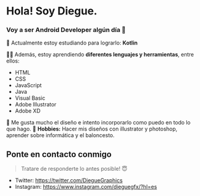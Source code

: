 # Hola! Soy Diegue.
### Voy a ser Android Developer algún día 👀

💪 Actualmente estoy estudiando para lograrlo: **Kotlin**

🕵️‍♀️ Además, estoy aprendiendo **diferentes lenguajes y herramientas**, entre ellos:

 - HTML
 - CSS
 - JavaScript 
 - Java
 - Visual Basic
 - Adobe Illustrator
 - Adobe XD

🥰 Me gusta mucho el diseño e intento incorporarlo como puedo en todo lo que hago.
🧑 **Hobbies:** Hacer mis diseños con illustrator y photoshop, aprender sobre informática y el baloncesto.

## Ponte en contacto conmigo

> Tratare de responderte lo antes posible! 😇
- Twitter: https://twitter.com/DiegueGraphics
- Instagram: https://www.instagram.com/dieguegfx/?hl=es
